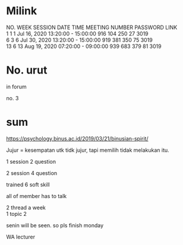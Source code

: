 # Milink
NO.	WEEK	SESSION	DATE	TIME				MEETING NUMBER	PASSWORD	LINK  
1	1	1	Jul 16, 2020	13:20:00 - 15:00:00	916 104 250 27	3019  
6	3	6	Jul 30, 2020	13:20:00 - 15:00:00	919 381 350 75	3019  
13	6	13	Aug 19, 2020	07:20:00 - 09:00:00	939 683 379 81	3019  

# No. urut
in forum

no. 3

# sum
https://psychology.binus.ac.id/2019/03/21/binusian-spirit/

Jujur = kesempatan utk tidk jujur, tapi memilih tidak melakukan itu.

1 session 2 question

2 session 4 question

trained 6 soft skill

all of member has to talk

2 thread a week  
1 topic 2

senin will be seen. so pls finish monday

WA lecturer